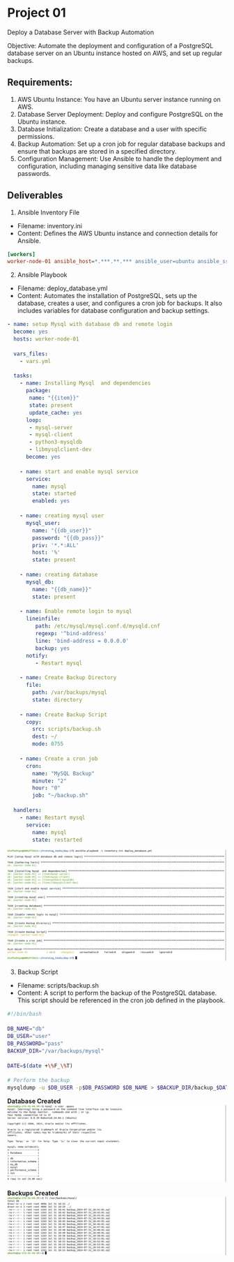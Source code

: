 # Project 01
Deploy a Database Server with Backup Automation

Objective: Automate the deployment and configuration of a PostgreSQL database server on an Ubuntu instance hosted on AWS, and set up regular backups.

## Requirements:
1. AWS Ubuntu Instance: You have an Ubuntu server instance running on AWS.
2. Database Server Deployment: Deploy and configure PostgreSQL on the Ubuntu instance.
3. Database Initialization: Create a database and a user with specific permissions.
4. Backup Automation: Set up a cron job for regular database backups and ensure that backups are stored in a specified directory.
5. Configuration Management: Use Ansible to handle the deployment and configuration, including managing sensitive data like database passwords.

## Deliverables
1. Ansible Inventory File
 - Filename: inventory.ini
 - Content: Defines the AWS Ubuntu instance and connection details for Ansible.

```ini
[workers]
worker-node-01 ansible_host=*.***.**.*** ansible_user=ubuntu ansible_ssh_private_key_file=/home/einfochips/Downloads/ansible-worker.pem
```

2. Ansible Playbook
 - Filename: deploy_database.yml
 - Content: Automates the installation of PostgreSQL, sets up the database, creates a user, and configures a cron job for backups. It also includes variables for database configuration and backup settings.

```yml
- name: setup Mysql with database db and remote login
  become: yes
  hosts: worker-node-01

  vars_files: 
    - vars.yml
  
  tasks:
    - name: Installing Mysql  and dependencies
      package:
       name: "{{item}}"
       state: present
       update_cache: yes
      loop:
       - mysql-server
       - mysql-client 
       - python3-mysqldb
       - libmysqlclient-dev
      become: yes

    - name: start and enable mysql service
      service:
        name: mysql
        state: started
        enabled: yes

    - name: creating mysql user
      mysql_user:
        name: "{{db_user}}"
        password: "{{db_pass}}"
        priv: '*.*:ALL'
        host: '%'
        state: present

    - name: creating database
      mysql_db:
        name: "{{db_name}}"
        state: present

    - name: Enable remote login to mysql
      lineinfile:
         path: /etc/mysql/mysql.conf.d/mysqld.cnf
         regexp: '^bind-address'
         line: 'bind-address = 0.0.0.0'
         backup: yes
      notify:
         - Restart mysql 

    - name: Create Backup Directory
      file: 
        path: /var/backups/mysql
        state: directory

    - name: Create Backup Script
      copy:
        src: scripts/backup.sh
        dest: ~/
        mode: 0755

    - name: Create a cron job
      cron:
        name: "MySQL Backup"
        minute: "2"
        hour: "0"
        job: "~/backup.sh"  

  handlers:
    - name: Restart mysql
      service:
        name: mysql
        state: restarted

```

![alt text](<../img/Screenshot from 2024-08-01 00-33-53.png>)

3. Backup Script
 - Filename: scripts/backup.sh
 - Content: A script to perform the backup of the PostgreSQL database. This script should be referenced in the cron job defined in the playbook.

```bash
#!/bin/bash

DB_NAME="db"
DB_USER="user"
DB_PASSWORD="pass"
BACKUP_DIR="/var/backups/mysql"

DATE=$(date +\%F_\%T)

# Perform the backup
mysqldump -u $DB_USER -p$DB_PASSWORD $DB_NAME > $BACKUP_DIR/backup_$DATE.sql
```

**Database Created**
![alt text](<../img/Screenshot from 2024-08-01 00-44-00.png>)

**Backups Created**
![alt text](<../img/Screenshot from 2024-08-01 00-44-40.png>)